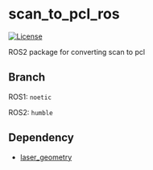 # scan_to_pcl_ros

[![License](https://img.shields.io/badge/License-BSD_3--Clause-blue.svg)](https://opensource.org/licenses/BSD-3-Clause)

ROS2 package for converting scan to pcl
## Branch
ROS1: `noetic`

ROS2: `humble`

## Dependency
- [laser_geometry](http://wiki.ros.org/laser_geometry)
